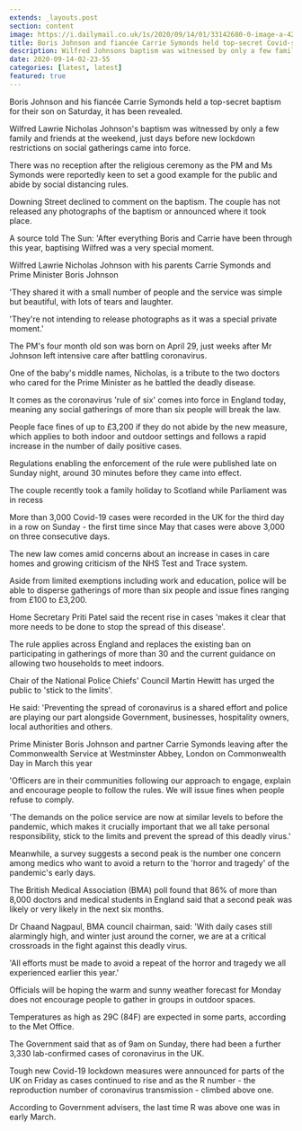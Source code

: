 ```yaml
---
extends: _layouts.post
section: content
image: https://i.dailymail.co.uk/1s/2020/09/14/01/33142680-0-image-a-42_1600044696715.jpg 
title: Boris Johnson and fiancée Carrie Symonds held top-secret Covid-secure baptism for son Wilfred 
description: Wilfred Johnsons baptism was witnessed by only a few family and friends on Saturday, just days before new lockdown restrictions on social gatherings came into force. 
date: 2020-09-14-02-23-55 
categories: [latest, latest] 
featured: true 
--- 
```

Boris Johnson and his fiancée Carrie Symonds held a top-secret baptism for their son on Saturday, it has been revealed.

Wilfred Lawrie Nicholas Johnson's baptism was witnessed by only a few family and friends at the weekend, just days before new lockdown restrictions on social gatherings came into force.

There was no reception after the religious ceremony as the PM and Ms Symonds were reportedly keen to set a good example for the public and abide by social distancing rules.   

Downing Street declined to comment on the baptism. The couple has not released any photographs of the baptism or announced where it took place. 

A source told The Sun: 'After everything Boris and Carrie have been through this year, baptising Wilfred was a very special moment.

Wilfred Lawrie Nicholas Johnson with his parents Carrie Symonds and Prime Minister Boris Johnson

'They shared it with a small number of people and the service was simple but beautiful, with lots of tears and laughter.

'They're not intending to release photographs as it was a special private moment.'

The PM's four month old son was born on April 29, just weeks after Mr Johnson left intensive care after battling coronavirus. 

One of the baby's middle names, Nicholas, is a tribute to the two doctors who cared for the Prime Minister as he battled the deadly disease.   

It comes as the coronavirus 'rule of six' comes into force in England today, meaning any social gatherings of more than six people will break the law.

People face fines of up to £3,200 if they do not abide by the new measure, which applies to both indoor and outdoor settings and follows a rapid increase in the number of daily positive cases.

Regulations enabling the enforcement of the rule were published late on Sunday night, around 30 minutes before they came into effect.

The couple recently took a family holiday to Scotland while Parliament was in recess

More than 3,000 Covid-19 cases were recorded in the UK for the third day in a row on Sunday - the first time since May that cases were above 3,000 on three consecutive days.

The new law comes amid concerns about an increase in cases in care homes and growing criticism of the NHS Test and Trace system.

Aside from limited exemptions including work and education, police will be able to disperse gatherings of more than six people and issue fines ranging from £100 to £3,200.

Home Secretary Priti Patel said the recent rise in cases 'makes it clear that more needs to be done to stop the spread of this disease'.

The rule applies across England and replaces the existing ban on participating in gatherings of more than 30 and the current guidance on allowing two households to meet indoors.

Chair of the National Police Chiefs' Council Martin Hewitt has urged the public to 'stick to the limits'.

He said: 'Preventing the spread of coronavirus is a shared effort and police are playing our part alongside Government, businesses, hospitality owners, local authorities and others.

Prime Minister Boris Johnson and partner Carrie Symonds leaving after the Commonwealth Service at Westminster Abbey, London on Commonwealth Day in March this year

'Officers are in their communities following our approach to engage, explain and encourage people to follow the rules. We will issue fines when people refuse to comply.

'The demands on the police service are now at similar levels to before the pandemic, which makes it crucially important that we all take personal responsibility, stick to the limits and prevent the spread of this deadly virus.'

Meanwhile, a survey suggests a second peak is the number one concern among medics who want to avoid a return to the 'horror and tragedy' of the pandemic's early days.

The British Medical Association (BMA) poll found that 86% of more than 8,000 doctors and medical students in England said that a second peak was likely or very likely in the next six months.

Dr Chaand Nagpaul, BMA council chairman, said: 'With daily cases still alarmingly high, and winter just around the corner, we are at a critical crossroads in the fight against this deadly virus.

'All efforts must be made to avoid a repeat of the horror and tragedy we all experienced earlier this year.'

Officials will be hoping the warm and sunny weather forecast for Monday does not encourage people to gather in groups in outdoor spaces.

Temperatures as high as 29C (84F) are expected in some parts, according to the Met Office.

The Government said that as of 9am on Sunday, there had been a further 3,330 lab-confirmed cases of coronavirus in the UK.

Tough new Covid-19 lockdown measures were announced for parts of the UK on Friday as cases continued to rise and as the R number - the reproduction number of coronavirus transmission - climbed above one.

According to Government advisers, the last time R was above one was in early March.  

